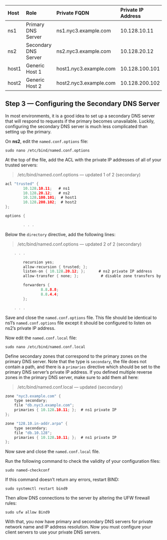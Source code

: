 | Host | Role | Private FQDN | Private IP Address |
|:--|:--|:--|:--|
|ns1|	Primary DNS Server|	ns1.nyc3.example.com|	10.128.10.11|
|ns2|	Secondary DNS Server|	ns2.nyc3.example.com|	10.128.20.12|
|host1|	Generic Host 1|	host1.nyc3.example.com|	10.128.100.101|
|host2|	Generic Host 2|	host2.nyc3.example.com|	10.128.200.102|

## Step 3 — Configuring the Secondary DNS Server

In most environments, it is a good idea to set up a secondary DNS server that will respond to requests if the primary becomes unavailable. Luckily, configuring the secondary DNS server is much less complicated than setting up the primary.

On **ns2**, edit the `named.conf.options` file:
```
sudo nano /etc/bind/named.conf.options
```
At the top of the file, add the ACL with the private IP addresses of all of your trusted servers:

>/etc/bind/named.conf.options — updated 1 of 2 (secondary)
```c
acl "trusted" {
        10.128.10.11;   # ns1
        10.128.20.12;   # ns2 
        10.128.100.101;  # host1
        10.128.200.102;  # host2
};

options {

        . . .
```
Below the `directory` directive, add the following lines:

>/etc/bind/named.conf.options — updated 2 of 2 (secondary)
```c
    . . .

        recursion yes;
        allow-recursion { trusted; };
        listen-on { 10.128.20.12; };      # ns2 private IP address
        allow-transfer { none; };          # disable zone transfers by default

        forwarders {
                8.8.8.8;
                8.8.4.4;
        };

    . . .
```
Save and close the `named.conf.options` file. This file should be identical to ns1’s `named.conf.options` file except it should be configured to listen on ns2’s private IP address.

Now edit the `named.conf.local` file:
```
sudo nano /etc/bind/named.conf.local
```
Define secondary zones that correspond to the primary zones on the primary DNS server. Note that the type is `secondary`, the file does not contain a path, and there is a `primaries` directive which should be set to the primary DNS server’s private IP address. If you defined multiple reverse zones in the primary DNS server, make sure to add them all here:

>/etc/bind/named.conf.local — updated (secondary)
```c
zone "nyc3.example.com" {
    type secondary;
    file "db.nyc3.example.com";
    primaries { 10.128.10.11; };  # ns1 private IP
};

zone "128.10.in-addr.arpa" {
    type secondary;
    file "db.10.128";
    primaries { 10.128.10.11; };  # ns1 private IP
};
```
Now save and close the `named.conf.local` file.

Run the following command to check the validity of your configuration files:
```
sudo named-checkconf
```
If this command doesn’t return any errors, restart BIND:
```
sudo systemctl restart bind9
```
Then allow DNS connections to the server by altering the UFW firewall rules:
```
sudo ufw allow Bind9
```
With that, you now have primary and secondary DNS servers for private network name and IP address resolution. Now you must configure your client servers to use your private DNS servers.